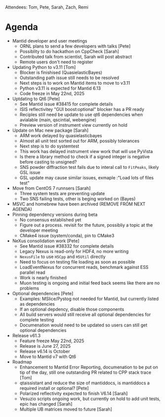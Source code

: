 Attendees: Tom, Pete, Sarah, Zach, Remi

# Agenda
- Mantid developer and user meetings
  - ORNL plans to send a few developers with talks [Pete]
  - Possiblity to do hackathon on CppCheck [Sarah]
  - Contributed talk from scientist, Sarah will post abstract
  - Remote users don't need to register
- Updating Python to v3.11 [Tom]
   - Blocker is finishised (QuasielasticBayes)
   - Outstanding path issue still needs to be resolved
   - Next steps is to work on Mantid items to move to v3.11
   - Python v3.11 is expected for Mantid 6.13
   - Code freeze in May 22nd, 2025
- Uptdating to Qt6 [Pete]
   - See Mantid issue #38415 for complete details
   - ISIS reflectivitey "GUI boost:optional" blocker has a PR ready
   - Reciples still need be update to use qt6 dependencies when avialable (main, qscintial, webengine)
   - Preview version of instrument view currently on hold
- Update on Mac new package [Sarah]
  - ARM work delayed by quasielasticbayes
  - Almost all unit test sorted out for ARM, possibly tolerances
  - Next step is to do systemtest
  - This work has delayed instrument view work that will use PyVista
  - Is there a library method to check if a signed integer is negative before casting to unsigned?
  - SNS powder diffraction test fails due to interal call to `FitPeaks`, likely GSL issue
  - GSL update may cause similar issues, exmaple :"Load lots of files test"
- Move from CentOS 7 runnsers [Sarah]
  - Three system tests are preventing update
  - Two SNS failing tests, other is beging worked on (Bayes)
- MSVC and homebrew have been archived (REMOVE FROM NEXT AGENDA)
- Pinning dependency versions during beta
  - No consensus established yet
  - Figure out a process. revisit for the future, possibliy a topic at the developer meeting
  - CMake4 issue (system/conda), pin to CMake3
- NeXus consolidation work [Pete]
  - See Mantid issue #38332 for complete details
  - Legacy Nexus is read-only for HDF4, no more writing
  - `NexusFile` to use `H5Cpp` and `H5Util` directly
  - Need to focus on testing file loading as soon as possible
  - LoadEventNexus for concurrent reads, benchmark against ESS parallel read
  - Work is nearly finished
  - Muon testing is ongoing and initial feed back seems like there are no problems
- Optional dependencies [Pete]
   - Examples: MSlice/Pystog not needed for Mantid, but currently listed as dependencies
   - If an optional depdency, disable those components
   - All build servers would still receive all optional dependencies for complete testing
   - Documenation would need to be updated so users can still get optional dependencies
- Release v61.3
  - Feature freeze May 22nd, 2025
  - Release is June 27, 2025
  - Release v6.14 is October
  - Move to Mantid v7 with Qt6
- Roadmap
   - Enhancement to Mantid Error Reporting, documenation to be put on tip of the day, still one outstanding PR related to CPP stack trace [Tom]
   - qtaissistant and reduce the size of mantiddocs, is mantiddocs a required install or optional? [Pete]
   - Polarized reflectivity expected to finish V6.14 [Sarah]
   - Vesuzio scripts ongoing work, but currently on hold to add unit tests, epic has changed [Sarah]
   - Multiple UB matrices moved to future [Sarah]
